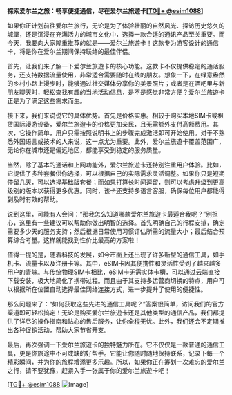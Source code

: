 **探索爱尔兰之旅：畅享便捷通信，尽在爱尔兰旅遊卡[[TG💪+ @esim1088](https://t.me/s/esim1088)]**

如果你正计划前往爱尔兰旅行，无论是为了体验壮丽的自然风光、探访历史悠久的城堡，还是沉浸在充满活力的城市文化中，选择一款合适的通讯产品至关重要。而今天，我要向大家隆重推荐的就是——爱尔兰旅遊卡！这款专为游客设计的通信卡，将是你在爱尔兰期间保持联络的最佳伴侣。

首先，让我们来了解一下爱尔兰旅遊卡的核心功能。这款卡不仅提供稳定的通话服务，还支持数据流量使用，非常适合需要随时在线的朋友。想象一下，在绿意盎然的乡村小路上漫步时，能够通过社交媒体分享你的美景照片；或者是在酒吧里与新朋友聊天时，轻松查找有趣的当地活动信息，是不是感觉非常方便？爱尔兰旅遊卡正是为了满足这些需求而生。

接下来，我们来说说它的具体优势。首先是价格实惠。相较于购买本地SIM卡或租赁国际漫游设备，爱尔兰旅遊卡的价格更加亲民，且无需额外支付高额费用。其次，它操作简单，用户只需按照说明书上的步骤完成激活即可开始使用。对于不熟悉外国语言或技术的人来说，这一点尤为重要。此外，爱尔兰旅遊卡覆盖范围广，无论你在城市还是偏远地区，都能享受到稳定的服务质量。

当然，除了基本的通话和上网功能外，爱尔兰旅遊卡还特别注重用户体验。比如，它提供了多种套餐供你选择，可以根据自己的实际需求灵活调整。如果你只是短期停留几天，可以选择基础版套餐；而如果打算长时间逗留，则可以考虑升级到更高级别的版本以获得更多优惠。同时，该卡还支持多语言客服，确保每位用户都能得到及时有效的帮助。

说到这里，可能有人会问：“那我怎么知道哪款爱尔兰旅遊卡最适合我呢？”别担心，这里有一些建议可以帮助你做出明智的选择。首先明确自己的行程安排，确定需要多少天的服务支持；然后根据日常使用习惯评估所需的流量大小；最后结合预算综合考量。这样就能找到性价比最高的方案啦！

值得一提的是，随着科技的发展，如今市面上还出现了许多新型的通信工具，如手机卡、流量卡以及注册卡等。其中，eSIM卡因其便携性和灵活性受到了越来越多用户的青睐。与传统物理SIM卡相比，eSIM卡无需实体卡槽，可以通过云端直接下载安装，极大地简化了携带过程。而且由于其支持多运营商切换的特点，用户可以根据所在位置自动选择最佳网络连接方式，进一步提升了使用的便捷性。

那么问题来了：“如何获取这些先进的通信工具呢？”答案很简单，访问我们的官方渠道即可轻松搞定！无论是购买爱尔兰旅遊卡还是其他类型的通信产品，我们都提供了详尽的操作指南和贴心的售后服务，让你全程无忧。此外，我们还会不定期推出各种促销活动，帮助大家节省开支。

最后，再次强调一下爱尔兰旅遊卡的独特魅力所在。它不仅仅是一款普通的通信工具，更是你旅途中不可或缺的好帮手。它能让你随时随地保持联系，记录下每一个精彩瞬间，并为你的旅程增添更多乐趣。所以，如果你正在筹划一次难忘的爱尔兰之行，请不要犹豫，赶紧入手一张属于你的爱尔兰旅遊卡吧！

[[TG💪+ @esim1088](https://t.me/s/esim1088) ![Image](https://i.postimg.cc/4NQfJmqS/Snipaste-2025-05-13-00-14-12.png)]